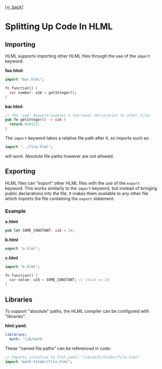 [[← back]](./README.md)

# Splitting Up Code In HLML

## Importing
HLML supports importing other HLML files through the use of the `import` keyword:

**foo.hlml:**
```dart
import "bar.hlml";

fn function() {
  var number: u16 = getInteger();
}
```

**bar.hlml:**
```rust
// The 'pub' keyword exposes a top-level declaration to other files
pub fn getInteger() -> u16 {
  return 0x0123;
}
```

The `import` keyword takes a relative file path after it, so imports such as:
```dart
import "../file.hlml";
```
will work. Absolute file paths however are not allowed. 

## Exporting
HLML files can "export" other HLML files with the use of the `export` keyword. This works similarly to the `import` keyword, but instead of bringing public declarations into the file, it makes them available to any other file which imports the file containing the `export` statement.

### Example
**a.hlml**
```rust
pub let SOME_CONSTANT: u16 = 24;
````

**b.hlml**
```dart
export "a.hlml";
```

**c.hlml**
```dart
import "b.hlml";

fn function() {
  var value: u16 = SOME_CONSTANT; // value == 24
}
```

## Libraries
To support "absolute" paths, the HLML compiler can be configured with "libraries".

**hlml.yaml:**
```yaml
libraries:
  math: 'lib/math'
```

These "named file paths" can be referenced in code:
```dart
// Imports (relative to hlml.yaml) "lib/math/folder/file.hlml"
import "math:folder/file.hlml";
```